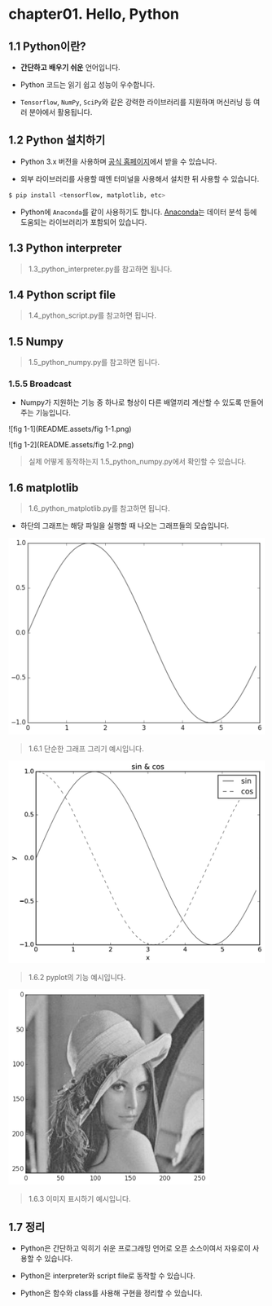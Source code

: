 # chapter01. Hello, Python

## 1.1 Python이란?

- **간단하고** **배우기 쉬운** 언어입니다.

- Python 코드는 읽기 쉽고 성능이 우수합니다.

- `Tensorflow`, `NumPy`, `SciPy`와 같은 강력한 라이브러리를 지원하며 머신러닝 등 여러 분야에서 활용됩니다.

## 1.2 Python 설치하기

- Python 3.x 버전을 사용하며 [공식 홈페이지](https://www.python.org/)에서 받을 수 있습니다.

- 외부 라이브러리를 사용할 때엔 터미널을 사용해서 설치한 뒤 사용할 수 있습니다.

```bash
$ pip install <tensorflow, matplotlib, etc>
```

- Python에 `Anaconda`를 같이 사용하기도 합니다. [Anaconda](https://www.anaconda.com/)는 데이터 분석 등에 도움되는 라이브러리가 포함되어 있습니다.

## 1.3 Python interpreter

> 1.3_python_interpreter.py를 참고하면 됩니다.

## 1.4 Python script file

> 1.4_python_script.py를 참고하면 됩니다.

## 1.5 Numpy

> 1.5_python_numpy.py를 참고하면 됩니다.

### 1.5.5 Broadcast

- Numpy가 지원하는 기능 중 하나로 형상이 다른 배열끼리 계산할 수 있도록 만들어주는 기능입니다.

![fig 1-1](README.assets/fig 1-1.png)

![fig 1-2](README.assets/fig 1-2.png)

> 실제 어떻게 동작하는지 1.5_python_numpy.py에서 확인할 수 있습니다.

## 1.6 matplotlib

> 1.6_python_matplotlib.py를 참고하면 됩니다.

- 하단의 그래프는 해당 파일을 실행할 때 나오는 그래프들의 모습입니다.

<img src="README.assets/fig 1-3-1578118826235.png" alt="fig 1-3" style="zoom: 50%;" />

> 1.6.1 단순한 그래프 그리기 예시입니다.

<img src="README.assets/fig 1-4-1578118826235.png" alt="fig 1-4" style="zoom:50%;" />

> 1.6.2 pyplot의 기능 예시입니다.

<img src="README.assets/fig 1-5-1578118826235.png" alt="fig 1-5" style="zoom:50%;" />

> 1.6.3 이미지 표시하기 예시입니다.

## 1.7 정리

- Python은 간단하고 익히기 쉬운 프로그래밍 언어로 오픈 소스이여서 자유로이 사용할 수 있습니다.

- Python은 interpreter와 script file로 동작할 수 있습니다.

- Python은 함수와 class를 사용해 구현을 정리할 수 있습니다.
